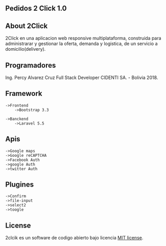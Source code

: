 <h2 class="text-center">Pedidos 2 Click 1.0</h2>

## About 2Click	

2Click en una aplicacion web responsive multiplataforma, construida para administrarar y gestionar la oferta, demanda y logistica, de un servicio a domicilio(delivery).

## Programadores

Ing. Percy Alvarez Cruz
Full Stack Developer
CIDENTI SA. - Bolivia 2018.

## Framework
	->Frontend
		->Bootstrap 3.3

	->Banckend
		->Laravel 5.5

## Apis
	->Google maps
	->Google reCAPTCHA
	->Facebook Auth
	->google Auth
	->twitter Auth

## Plugines
	->Confirm
	->file-input
	->select2
	->toogle

## License

2clcik es un software de codigo abierto bajo licencia [MIT license](http://opensource.org/licenses/MIT).
